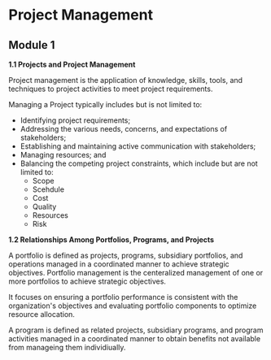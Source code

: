 # Project Management

## Module 1

<strong>1.1 Projects and Project Management</strong>

Project management is the application of knowledge, skills, tools, and techniques to project activities to meet project requirements.

Managing a Project typically includes but is not limited to:

* Identifying project requirements;
* Addressing the various needs, concerns, and expectations of stakeholders;
* Establishing and maintaining active communication with stakeholders;
* Managing resources; and
* Balancing the competing project constraints, which include but are not limited to:
    <ul>
  <li> Scope</li>
  <li> Scehdule</li>
  <li> Cost</li>
  <li> Quality</li>
  <li> Resources</li>
  <li> Risk</li>
  </ul>

<strong>1.2 Relationships Among Portfolios, Programs, and Projects</strong>

A portfolio is defined as projects, programs, subsidiary portfolios, and operations managed in a coordinated manner to achieve strategic objectives. Portfolio management is the centeralized management of one or more portfolios to achieve strategic objectives. 

It focuses on ensuring a portfolio performance is consistent with the organization's objectives and evaluating portfolio components to optimize resource allocation.

A program is defined as related projects, subsidiary programs, and program activities managed in a coordinated manner to obtain benefits not available from manageing them individiually. 
